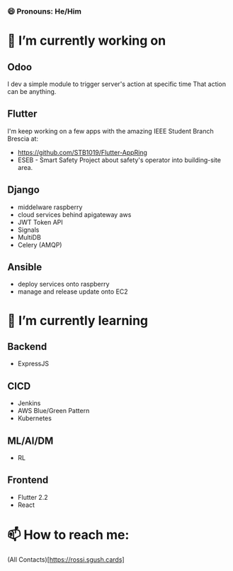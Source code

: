<!--
**RedsAnDev/RedsAnDev** is a ✨ _special_ ✨ repository because its `README.md` (this file) appears on your GitHub profile.

Here are some ideas to get you started:
- 🔭 I’m currently working on
- 🌱 I’m currently learning ...
- 👯 I’m looking to collaborate on ...
- 🤔 I’m looking for help with ...
- 💬 Ask me about ...
- 📫 How to reach me: ...
- 😄 Pronouns: ...
- ⚡ Fun fact: ...
-->

### 😄 Pronouns: He/Him

# 🔭 I’m currently working on

## Odoo

I dev a simple module to trigger server's action at specific time That action can be anything.

## Flutter

I'm keep working on a few apps with the amazing IEEE Student Branch Brescia at:

- https://github.com/STB1019/Flutter-AppRing
- ESEB - Smart Safety Project about safety's operator into building-site area.

## Django

- middelware raspberry
- cloud services behind apigateway aws
- JWT Token API
- Signals
- MultiDB
- Celery (AMQP)

## Ansible

- deploy services onto raspberry
- manage and release update onto EC2 

# 🌱 I’m currently learning

## Backend

- ExpressJS

## CICD

- Jenkins
- AWS Blue/Green Pattern
- Kubernetes

## ML/AI/DM

- RL

## Frontend

- Flutter 2.2
- React

 
# 📫 How to reach me:

(All Contacts)[https://rossi.sgush.cards]

